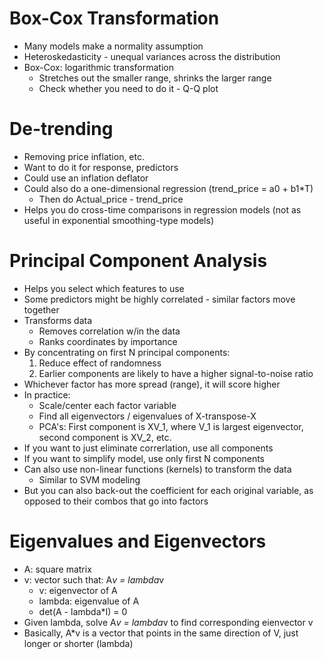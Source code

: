 # Box-Cox Transformation
- Many models make a normality assumption
- Heteroskedasticity - unequal variances across the distribution
- Box-Cox: logarithmic transformation
  - Stretches out the smaller range, shrinks the larger range
  - Check whether you need to do it - Q-Q plot

# De-trending
- Removing price inflation, etc.
- Want to do it for response, predictors
- Could use an inflation deflator
- Could also do a one-dimensional regression (trend_price = a0 + b1*T)
  - Then do Actual_price - trend_price
- Helps you do cross-time comparisons in regression models (not as useful in exponential smoothing-type models)

# Principal Component Analysis
- Helps you select which features to use
- Some predictors might be highly correlated - similar factors move together
- Transforms data
  - Removes correlation w/in the data
  - Ranks coordinates by importance
- By concentrating on first N principal components:
  1. Reduce effect of randomness
  2. Earlier components are likely to have a higher signal-to-noise ratio
- Whichever factor has more spread (range), it will score higher
- In practice:
  - Scale/center each factor variable
  - Find all eigenvectors / eigenvalues of X-transpose-X
  - PCA's: First component is XV_1, where V_1 is largest eigenvector, second component is XV_2, etc.
- If you want to just eliminate correrlation, use all components
- If you want to simplify model, use only first N components
- Can also use non-linear functions (kernels) to transform the data
  - Similar to SVM modeling
- But you can also back-out the coefficient for each original variable, as opposed to their combos that go into factors

# Eigenvalues and Eigenvectors
- A: square matrix
- v: vector such that: A*v = lambda*v
  - v: eigenvector of A
  - lambda: eigenvalue of A
  - det(A - lambda*I) = 0
- Given lambda, solve A*v = lambda*v to find corresponding eienvector v
- Basically, A*v is a vector that points in the same direction of V, just longer or shorter (lambda)
